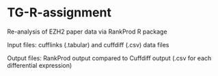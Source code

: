 # TG-R-assignment
Re-analysis of EZH2 paper data via RankProd R package

Input files: cufflinks (.tabular) and cuffdiff (.csv) data files

Output files: RankProd output compared to Cuffdiff output (.csv for each differential expression)
